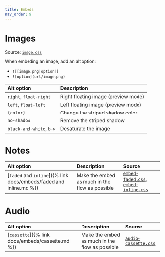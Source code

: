 ```yaml
---
title: Embeds
nav_order: 9
---
```


# Images

Source: [`image.css`](https://github.com/ElsaTam/obsidian-fancy-a-story/blob/main/snippets/editor/image.css)

When embeding an image, add an alt option:
- `![[image.png|option]]`
- `![option](url/image.png)`


| Alt option               | Description                         |
|:-------------------------|:------------------------------------|
| `right`, `float-right`   | Right floating image (preview mode) |
| `left`, `float-left`     | Left floating image (preview mode)  |
| `{color}`                | Change the striped shadow color     |
| `no-shadow`              | Remove the striped shadow           |
| `black-and-white`, `b-w` | Desaturate the image                |


# Notes

| Alt option | Description | Source |
|:-----------|:------------|:-------|
| [`faded` and `inline`]({% link docs/embeds/faded and inline.md %}) | Make the embed as much in the flow as possible | [`embed-faded.css`](https://github.com/ElsaTam/obsidian-fancy-a-story/blob/main/snippets/editor/embeds/embed-faded.css), [`embed-inline.css`](https://github.com/ElsaTam/obsidian-fancy-a-story/blob/main/snippets/editor/embeds/embed-inline.css) |


# Audio

| Alt option | Description | Source |
|:-----------|:------------|:-------|
| [`cassette`]({% link docs/embeds/cassette.md %}) | Make the embed as much in the flow as possible | [`audio-cassette.css`](https://github.com/ElsaTam/obsidian-fancy-a-story/blob/main/snippets/editor/embeds/audio-cassette.css) |

